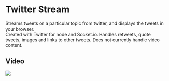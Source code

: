 # Twitter Stream
Streams tweets on a particular topic from twitter, and displays the tweets in your browser.  
Created with Twitter for node and Socket.io.
Handles retweets, quote tweets, images and links to other tweets. Does not currently handle video content.

## Video
![](twitter-stream-v1.gif)